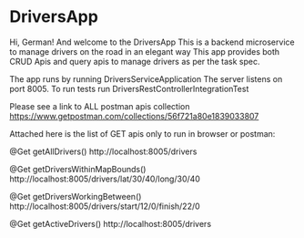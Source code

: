 # DriversApp

Hi, German!
And welcome to the DriversApp
This is a backend microservice to manage drivers on the road in an elegant way
This app provides both CRUD Apis and query apis to manage drivers as per the task spec.

The app runs by running DriversServiceApplication 
The server listens on port 8005.
To run tests run DriversRestControllerIntegrationTest

Please see a link to ALL postman apis collection
https://www.getpostman.com/collections/56f721a80e1839033807

Attached here is the list of GET apis only to run in browser or postman:

@Get
getAllDrivers()
http://localhost:8005/drivers

@Get
getDriversWithinMapBounds()
http://localhost:8005/drivers/lat/30/40/long/30/40

@Get
getDriversWorkingBetween()
http://localhost:8005/drivers/start/12/0/finish/22/0

@Get
getActiveDrivers()
http://localhost:8005/drivers


